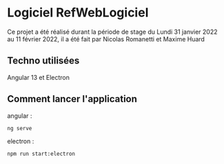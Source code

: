 # Logiciel RefWebLogiciel

Ce projet a été réalisé durant la période de stage du Lundi 31 janvier 2022 au 11 février 2022, il a été fait par Nicolas Romanetti et Maxime Huard

## Techno utilisées

Angular 13 et Electron

## Comment lancer l'application

angular : 
``` 
ng serve 
```


electron :  
``` 
npm run start:electron 
``` 







